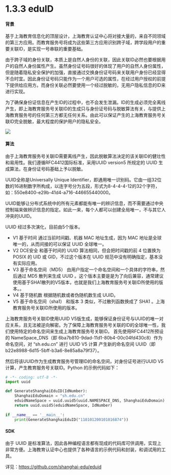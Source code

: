 # 1.3.3 eduID

#### 背景
基于上海教育信息化的顶层设计，上海教育认证中心将对接大量的，来自不同领域的第三方应用。而教育服务号将成为这些第三方应用识别跨子域，跨学段用户的重要关联ID，是实现一号串联的重要基础。

由于跨子域的身份关联，本质上是自然人身份的关联，因此关联ID必然也要根据用户的自然人身份属性产生。虽然身份证号码很好的体现了用户的自然人身份属性，但是随着隐私安全保护的加强，直接通过交换身份证号码来关联用户身份已经显得不合时宜。因此身份证号码只能作为一个用户可选的属性，在经过用户授权的前提下提供给应用方。而身份关联必然要使用一个经过脱敏的，无用户隐私信息的ID来进行实现。

为了确保身份证信息在产生ID的过程中，也不会发生泄漏。ID的生成必须完全离线产生，即上海教育服务号关联ID的生成只与身份证号码与脱敏算法有关，与提供上海教育服务号的任何第三方都无任何关系。由此可以保证产生的上海教育服务号关联ID完全脱敏，最大程度的保护用户的隐私安全。

![](https://eac.cloud.sh.edu.cn/images/eduid.png)

#### 算法
由于上海教育服务号关联ID需要离线产生，因此脱敏算法决定的该关联ID的健壮性和易用性。我们遵循RFC4412国际标准，采用UUID version5 所规定的 UUID 生成算法，在身份证号码基础上予以脱敏。

UUID全称是Universally Unique Identifier，即通用唯一识别码。它由一组32位数的16进制数字所构成，以连字号分为五段，形式为8-4-4-4-12的32个字符，如：550e8400-e29b-41d4-a716-446655440000。

UUID能够让分布式系统中的所有元素都能有唯一的辨识信息，而不需要通过中央控制端来做辨识信息的指定。如此一来，每个人都可以创建全局唯一，不与其它人冲突的UUID。

UUID 经过多次演化，目前由5个版本。
- V1 基于时间
通过当前时间戳、机器 MAC 地址生成，因为 MAC 地址是全球唯一的，从而间接的可以保证 UUID 全球唯一。
- V2 DCE安全
和基于时间的 UUID 算法相同，但会把时间戳的前 4 位置换为 POSIX 的 UID 或 GID，不过这个版本在 UUID 规范中没有明确指定，基本没有实际应用。
- V3 基于命名空间（MD5）
由用户指定一个命名空间和一个具体的字符串，然后通过 MD5 散列来生成 UUID 。这个版本主要是是为了向后兼容，通常建议使用基于SHA1散列的V5版本，也就是我们上海教育服务号关联ID所使用的版本。。
- V4 基于随机数
根据随机数或者伪随机数生成 UUID。
- V5 基于命名空间（sha1）
和版本 3 类似，不过散列函数换成了 SHA1 。上海教育服务号关联ID所使用的版本。

上海教育服务号关联ID使用UUID V5版生成，能够保证身份证号与UUID的唯一对应关系，且无法被逆向解密。为了保障上海教育服务号关联的ID的全球唯一性，我们使用特定的命名空间来生成上海教育服务号关联ID。
首先使用RFC4412所预设的 NameSpace_DNS（即 6ba7b810-9dad-11d1-80b4-00c04fd430c8）作为命名空间，对 “sh.edu.cn” 进行 UUID V5 计算
产生新的命名空间 UUID（即 b22e8988-6d15-5bff-b3a6-8e85a8a79f37）。

然后将该UUID作为生成教育服务号管理ID的命名空间，对身份证号进行UUID V5计算，产生教育服务号关联ID。Python 的示例代码如下：
```python
# -*- coding: utf-8 -*-
import uuid

def GenerateShanghaiEduID(IdNumber):
    ShanghaiEduDomain = "sh.edu.cn"
    eduidNameSpace = uuid.uuid5(uuid.NAMESPACE_DNS, ShanghaiEduDomain)
    return uuid.uuid5(eduidNameSpace, IdNumber)
    
if __name__ == '__main__':
    print(GenerateShanghaiEduID("110101200101016874"))

```

#### SDK
由于 UUID 是标准算法，因此各种编程语言都有现成的代码库可供调用，实现上非常方便。上海教育认证中心也提供了各种语言的示例代码和封装，和调试用的工具。

详见：https://github.com/shanghai-edu/eduid
